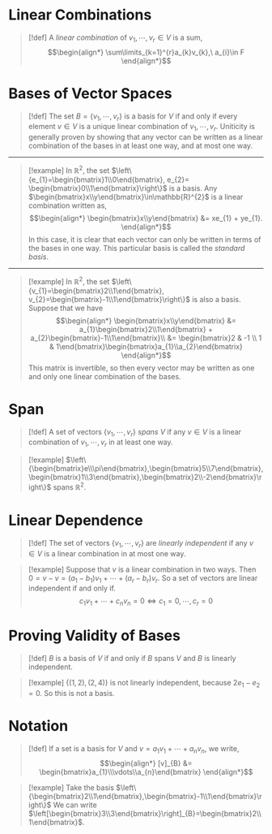 # Linear Combinations
>[!def]
>A *linear combination* of $v_1,\cdots,v_{r}\in V$ is a sum,
>$$\begin{align*}
\sum\limits_{k=1}^{r}a_{k}v_{k},\ a_{i}\in F
\end{align*}$$

# Bases of Vector Spaces
>[!def]
>The set $B = \left\{v_{1},\cdots,v_{r}\right\}$ is a basis for $V$ if and only if every element $v\in V$ is a unique linear combination of $v_1,\cdots,v_r$.
>Uniticity is generally proven by showing that any vector can be written as a linear combination of the bases in at least one way, and at most one way.

---

>[!example]
> In $\mathbb{R}^{2}$, the set $\left\{e_{1}=\begin{bmatrix}1\\0\end{bmatrix}, e_{2}= \begin{bmatrix}0\\1\end{bmatrix}\right\}$ is a basis.
> Any $\begin{bmatrix}x\\y\end{bmatrix}\in\mathbb{R}^{2}$ is a linear combination written as,
> $$\begin{align*}
> \begin{bmatrix}x\\y\end{bmatrix} &= xe_{1} + ye_{1}.
> \end{align*}$$
> In this case, it is clear that each vector can only be written in terms of the bases in one way.
> This particular basis is called the *standard basis*.

---

>[!example]
> In $\mathbb{R}^{2}$, the set $\left\{v_{1}=\begin{bmatrix}2\\1\end{bmatrix}, v_{2}=\begin{bmatrix}-1\\1\end{bmatrix}\right\}$ is also a basis.
> Suppose that we have
> $$\begin{align*}
> \begin{bmatrix}x\\y\end{bmatrix} &= a_{1}\begin{bmatrix}2\\1\end{bmatrix} + a_{2}\begin{bmatrix}-1\\1\end{bmatrix}\\
> &= \begin{bmatrix}2 & -1 \\ 1 & 1\end{bmatrix}\begin{bmatrix}a_{1}\\a_{2}\end{bmatrix}
> \end{align*}$$
> This matrix is invertible, so then every vector may be written as one and only one linear combination of the bases.

# Span
>[!def]
>A set of vectors $\left\{v_1,\cdots,v_{r}\right\}$ *spans* $V$ if any $v\in V$ is a linear combination of $v_{1},\cdots,v_{r}$ in at least one way.

>[!example]
>$\left\{\begin{bmatrix}e\\\pi\end{bmatrix},\begin{bmatrix}5\\7\end{bmatrix},\begin{bmatrix}1\\3\end{bmatrix},\begin{bmatrix}2\\-2\end{bmatrix}\right\}$ spans $\mathbb{R}^{2}$.

# Linear Dependence
>[!def]
>The set of vectors $\left\{v_{1},\cdots,v_{r}\right\}$ are *linearly independent* if any $v\in V$ is a linear combination in at most one way.

>[!example]
>Suppose that $v$ is a linear combination in two ways.
>Then $0=v-v=(a_{1}-b_{1})v_{1}+\cdots+(a_{r}-b_{r})v_{r}$.
>So a set of vectors are linear independent if and only if.
>$$c_{1}v_{1}+\cdots+c_{n}v_{n}=0\iff c_{1}=0,\cdots,c_{r}=0$$
# Proving Validity of Bases
>[!def]
>$B$ is a basis of $V$ if and only if $B$ spans $V$ and $B$ is linearly independent.

>[!example]
>$\left\{(1,2),(2,4)\right\}$ is not linearly independent, because $2e_{1}-e_{2}=0$.
>So this is not a basis.

# Notation
> [!def]
> If a set is a basis for $V$ and $v = a_{1}v_{1} + \cdots + a_{n}v_{n}$, we write,
> $$\begin{align*}
> [v]_{B} &= \begin{bmatrix}a_{1}\\\vdots\\a_{n}\end{bmatrix}
> \end{align*}$$

>[!example]
>Take the basis $\left\{\begin{bmatrix}2\\1\end{bmatrix},\begin{bmatrix}-1\\1\end{bmatrix}\right\}$
>We can write $\left[\begin{bmatrix}3\\3\end{bmatrix}\right]_{B}=\begin{bmatrix}2\\1\end{bmatrix}$.

